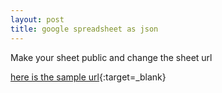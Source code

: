 ```yaml
---
layout: post
title: google spreadsheet as json
---
```

Make your sheet public and change the sheet url

[here is the sample url](https://spreadsheets.google.com/feeds/list/17UFRY5IHNNA08M3C6J7KLl_mtZxYNtiZNJ3aPXhfEaM/od6/public/basic?hl=en_US&alt=json){:target=_blank}
